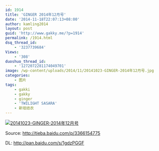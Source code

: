 ```yaml
---
id: 1914
title: 'GINGER 2014年12月号'
date: '2014-11-18T22:07:13+08:00'
author: kamling2014
layout: post
guid: 'http://www.gakky.me/?p=1914'
permalink: /1914.html
dsq_thread_id:
    - '3237739684'
Views:
    - '308'
duoshuo_thread_id:
    - '1272072281174049701'
image: /wp-content/uploads/2014/11/20141023-GINGER-2014年12月号.jpg
categories:
    - 图片
tags:
    - gakki
    - gakky
    - ginger
    - 'TWILIGHT SASARA'
    - 新垣结衣
---
```


[![20141023-GINGER-2014年12月号](http://www.yui-aragaki.org/wp-content/uploads/2014/11/20141023-GINGER-2014年12月号.jpg)](http://www.yui-aragaki.org/wp-content/uploads/2014/11/20141023-GINGER-2014年12月号.jpg "20141023-GINGER-2014年12月号")

Source: <http://tieba.baidu.com/p/3366154775>

DL: <http://pan.baidu.com/s/1gdzPGGF>